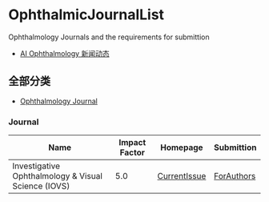 # OphthalmicJournalList
Ophthalmology Journals and the requirements for submittion

- [AI Ophthalmology 新闻动态](https://github.com/AIEyeSystem/AIOphthalmologyNews)

## 全部分类
- [Ophthalmology Journal](#Journal)


### Journal
| Name | Impact Factor | Homepage |Submittion|
| ---- | --- | --- | --- |
|Investigative Ophthalmology & Visual Science (IOVS)| 5.0 |[CurrentIssue](https://iovs.arvojournals.org/issues.aspx#issueid=0)|[ForAuthors](https://iovs.arvojournals.org/ss/forauthors.aspx)|




